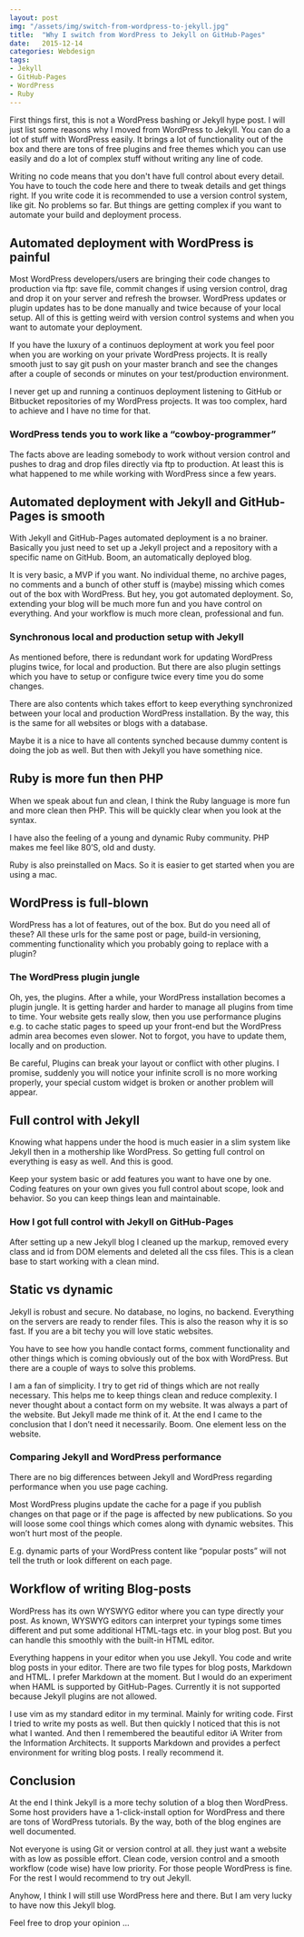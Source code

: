 ```yaml
---
layout: post
img: "/assets/img/switch-from-wordpress-to-jekyll.jpg"
title:  "Why I switch from WordPress to Jekyll on GitHub-Pages"
date:   2015-12-14
categories: Webdesign
tags:
- Jekyll
- GitHub-Pages
- WordPress
- Ruby
---
```


First things first, this is not a WordPress bashing or Jekyll hype post. I will just list some reasons why I moved from WordPress to Jekyll. You can do a lot of stuff with WordPress easily. It brings a lot of functionality out of the box and there are tons of free plugins and free themes which you can use easily and do a lot of complex stuff without writing any line of code.

Writing no code means that you don't have full control about every detail. You have to touch the code here and there to tweak details and get things right. If you write code it is recommended to use a version control system, like git. No problems so far. But things are getting complex if you want to automate your build and deployment process.

## Automated deployment with WordPress is painful

Most WordPress developers/users are bringing their code changes to production via ftp: save file, commit changes if using version control, drag and drop it on your server and refresh the browser. WordPress updates or plugin updates has to be done manually and twice because of your local setup. All of this is getting weird with version control systems and when you want to automate your deployment.

If you have the luxury of a continuos deployment at work you feel poor when you are working on your private WordPress projects. It is really smooth just to say git push on your master branch and see the changes after a couple of seconds or minutes on your test/production environment.

I never get up and running a continuos deployment listening to GitHub or Bitbucket repositories of my WordPress projects. It was too complex, hard to achieve and I have no time for that.

### WordPress tends you to work like a “cowboy-programmer”

The facts above are leading somebody to work without version control and pushes to drag and drop files directly via ftp to production. At least this is what happened to me while working with WordPress since a few years.

## Automated deployment with Jekyll and GitHub-Pages is smooth

With Jekyll and GitHub-Pages automated deployment is a no brainer. Basically you just need to set up a Jekyll project and a repository with a specific name on GitHub. Boom, an automatically deployed blog.

It is very basic, a MVP if you want. No individual theme, no archive pages, no comments and a bunch of other stuff is (maybe) missing which comes out of the box with WordPress. But hey, you got automated deployment. So, extending your blog will be much more fun and you have control on everything. And your workflow is much more clean, professional and fun.

### Synchronous local and production setup with Jekyll

As mentioned before, there is redundant work for updating WordPress plugins twice, for local and production. But there are also plugin settings which you have to setup or configure twice every time you do some changes.

There are also contents which takes effort to keep everything synchronized between your local and production WordPress installation. By the way, this is the same for all websites or blogs with a database.

Maybe it is a nice to have all contents synched because dummy content is doing the job as well. But then with Jekyll you have something nice.

## Ruby is more fun then PHP

When we speak about fun and clean, I think the Ruby language is more fun and more clean then PHP. This will be quickly clear when you look at the syntax.

I have also the feeling of a young and dynamic Ruby community. PHP makes me feel like 80’S, old and dusty.

Ruby is also preinstalled on Macs. So it is easier to get started when you are using a mac.

## WordPress is full-blown

WordPress has a lot of features, out of the box. But do you need all of these? All these urls for the same post or page, build-in versioning, commenting functionality which you probably going to replace with a plugin?

### The WordPress plugin jungle

Oh, yes, the plugins. After a while, your WordPress installation becomes a plugin jungle. It is getting harder and harder to manage all plugins from time to time. Your website gets really slow, then you use performance plugins e.g. to cache static pages to speed up your front-end but the WordPress admin area becomes even slower. Not to forgot, you have to update them, locally and on production.

Be careful, Plugins can break your layout or conflict with other plugins. I promise, suddenly you will notice your infinite scroll is no more working properly, your special custom widget is broken or another problem will appear.


## Full control with Jekyll

Knowing what happens under the hood is much easier in a slim system like Jekyll then in a mothership like WordPress. So getting full control on everything is easy as well. And this is good.

Keep your system basic or add features you want to have one by one. Coding features on your own gives you full control about scope, look and behavior. So you can keep things lean and maintainable.

### How I got full control with Jekyll on GitHub-Pages

After setting up a new Jekyll blog I cleaned up the markup, removed every class and id from DOM elements and deleted all the css files. This is a clean base to start working with a clean mind.

## Static vs dynamic

Jekyll is robust and secure. No database, no logins, no backend. Everything on the servers are ready to render files. This is also the reason why it is so fast. If you are a bit techy you will love static websites.

You have to see how you handle contact forms, comment functionality and other things which is coming obviously out of the box with WordPress. But there are a couple of ways to solve this problems.

I am a fan of simplicity. I try to get rid of things which are not really necessary. This helps me to keep things clean and reduce complexity. I never thought about a contact form on my website. It was always a part of the website. But Jekyll made me think of it. At the end I came to the conclusion that I don’t need it necessarily. Boom. One element less on the website.

### Comparing Jekyll and WordPress performance

There are no big differences between Jekyll and WordPress regarding performance when you use page caching. 

Most WordPress plugins update the cache for a page if you publish changes on that page or if the page is affected by new publications. So you will loose some cool things which comes along with dynamic websites. This won’t hurt most of the people. 

E.g. dynamic parts of your WordPress content like “popular posts” will not tell the truth or look different on each page.

## Workflow of writing Blog-posts

WordPress has its own WYSWYG editor where you can type directly your post. As known, WYSWYG editors can interpret your typings some times different and put some additional HTML-tags etc. in your blog post. But you can handle this smoothly with the built-in HTML editor.

Everything happens in your editor when you use Jekyll. You code and write blog posts in your editor. There are two file types for blog posts, Markdown and HTML. I prefer Markdown at the moment. But I would do an experiment when HAML is supported by GitHub-Pages. Currently it is not supported because Jekyll plugins are not allowed.

I use vim as my standard editor in my terminal. Mainly for writing code. First I tried to write my posts as well. But then quickly I noticed that this is not what I wanted. And then I remembered the beautiful editor iA Writer from the Information Architects. It supports Markdown and provides a perfect environment for writing blog posts. I really recommend it.

## Conclusion

At the end I think Jekyll is a more techy solution of a blog then WordPress. Some host providers have a 1-click-install option for WordPress and there are tons of WordPress tutorials. By the way, both of the blog engines are well documented.

Not everyone is using Git or version control at all. they just want a website with as low as possible effort. Clean code, version control and a smooth workflow (code wise) have low priority. For those people WordPress is fine. For the rest I would recommend to try out Jekyll.

Anyhow, I think I will still use WordPress here and there. But I am very lucky to have now this Jekyll blog.

Feel free to drop your opinion …

